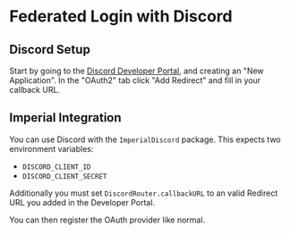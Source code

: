 # Federated Login with Discord

## Discord Setup

Start by going to the [Discord Developer Portal](https://discord.com/developers/applications), and creating an "New Application".
In the "OAuth2" tab click "Add Redirect" and fill in your callback URL.

## Imperial Integration

You can use Discord with the `ImperialDiscord` package. This expects two environment variables:

* `DISCORD_CLIENT_ID`
* `DISCORD_CLIENT_SECRET`

Additionally you must set `DiscordRouter.callbackURL` to an valid Redirect URL you added in the Developer Portal.

You can then register the OAuth provider like normal.

